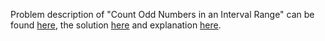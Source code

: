 Problem description of "Count Odd Numbers in an Interval Range" can be found [here](https://leetcode.com/problems/count-number-of-distinct-integers-after-reverse-operations/description/), 
the solution [here](https://github.com/aurimas13/Solutions-To-Problems/blob/main/LeetCode/Python%20Solutions/Count%20Number%20of%20Distinct%20Integers%20After%20Reverse%20Operations/count.py)
and explanation [here](https://leetcode.com/problems/count-number-of-distinct-integers-after-reverse-operations/solutions/3182372/python-solution-short/).
